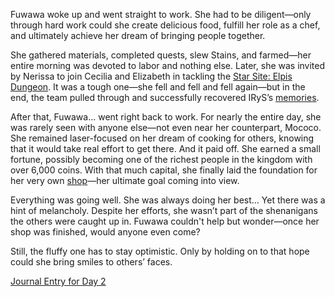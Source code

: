 Fuwawa woke up and went straight to work. She had to be diligent—only through hard work could she create delicious food, fulfill her role as a chef, and ultimately achieve her dream of bringing people together.

She gathered materials, completed quests, slew Stains, and farmed—her entire morning was devoted to labor and nothing else. Later, she was invited by Nerissa to join Cecilia and Elizabeth in tackling the [Star Site: Elpis Dungeon](https://www.youtube.com/live/a940cWsshj4?si=UY5Oz5F1CLczMmM1&t=2686). It was a tough one—she fell and fell and fell again—but in the end, the team pulled through and successfully recovered IRyS’s [memories](https://www.youtube.com/live/a940cWsshj4?si=65k58U-GsS7g6zhV&t=5966).

After that, Fuwawa... went right back to work. For nearly the entire day, she was rarely seen with anyone else—not even near her counterpart, Mococo. She remained laser-focused on her dream of cooking for others, knowing that it would take real effort to get there. And it paid off. She earned a small fortune, possibly becoming one of the richest people in the kingdom with over 6,000 coins. With that much capital, she finally laid the foundation for her very own [shop](https://www.youtube.com/live/a940cWsshj4?si=btIhScSR8a7IJhij&t=11706)—her ultimate goal coming into view.

Everything was going well. She was always doing her best... Yet there was a hint of melancholy. Despite her efforts, she wasn’t part of the shenanigans the others were caught up in. Fuwawa couldn't help but wonder—once her shop was finished, would anyone even come?

Still, the fluffy one has to stay optimistic. Only by holding on to that hope could she bring smiles to others’ faces.

[Journal Entry for Day 2](#embed:https://www.youtube.com/live/a940cWsshj4?si=FUlM9YlDNyFTYcRj&t=12627)